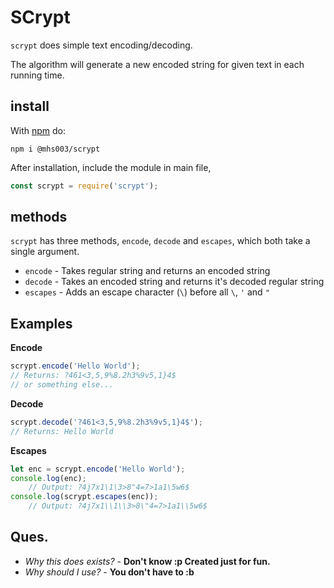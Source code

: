 SCrypt
======

`scrypt` does simple text encoding/decoding.

The algorithm will generate a new encoded string for given text in each running time. 

## install

With [npm](https://npmjs.org) do:

`npm i @mhs003/scrypt`

After installation, include the module in main file, 
```javascript
const scrypt = require('scrypt');
```

## methods

`scrypt` has three methods, `encode`, `decode` and `escapes`, which both take a single argument.

* `encode` - Takes regular string and returns an encoded string
* `decode` - Takes an encoded string and returns it's decoded regular string
* `escapes` - Adds an escape character (`\`) before all `\`, `'` and `"`

## Examples

**Encode**

```javascript
scrypt.encode('Hello World');
// Returns: ?461<3,5,9%8.2h3%9v5,1}4$
// or something else...
```

**Decode**

```javascript
scrypt.decode('?461<3,5,9%8.2h3%9v5,1}4$');
// Returns: Hello World
```

**Escapes**

```javascript
let enc = scrypt.encode('Hello World');
console.log(enc);
    // Output: ?4j7x1\1\3>8"4=7>1a1\5w6$
console.log(scrypt.escapes(enc));
    // Output: ?4j7x1\\1\\3>8\"4=7>1a1\\5w6$
```

## Ques.

* *Why this does exists?* - **Don't know :p Created just for fun.**
* *Why should I use?* - **You don't have to :b**
